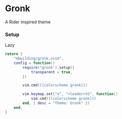 # Gronk

A Rider inspired theme

### Setup

Lazy
```lua
return {
	"mbwilding/gronk.nvim",
	config = function()
		require("gronk").setup({
			transparent = true,
		})

		vim.cmd([[colorscheme gronk]])

		vim.keymap.set("n", "<leader>tG", function()
			vim.cmd([[colorscheme gronk]])
		end, { desc = "Theme: Gronk" })
	end,
}
```
